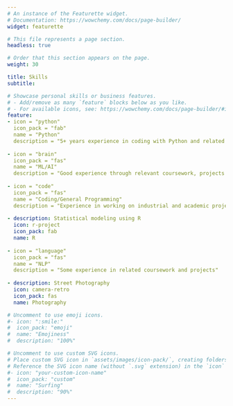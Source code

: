 ```yaml
---
# An instance of the Featurette widget.
# Documentation: https://wowchemy.com/docs/page-builder/
widget: featurette

# This file represents a page section.
headless: true

# Order that this section appears on the page.
weight: 30

title: Skills
subtitle:

# Showcase personal skills or business features.
# - Add/remove as many `feature` blocks below as you like.
# - For available icons, see: https://wowchemy.com/docs/page-builder/#icons
feature:
- icon = "python"
  icon_pack = "fab"
  name = "Python"
  description = "5+ years experience in coding with Python and related libraries"
  
- icon = "brain"
  icon_pack = "fas"
  name = "ML/AI"
  description = "Good experience through relevant coursework, projects and research work"
  
- icon = "code"
  icon_pack = "fas"
  name = "Coding/General Programming"
  description = "Experience in working on industrial and academic projects using C++ and Java"
  
- description: Statistical modeling using R
  icon: r-project
  icon_pack: fab
  name: R
  
- icon = "language"
  icon_pack = "fas"
  name = "NLP"
  description = "Some experience in related coursework and projects"
  
- description: Street Photography
  icon: camera-retro
  icon_pack: fas
  name: Photography

# Uncomment to use emoji icons.
#- icon: ":smile:"
#  icon_pack: "emoji"
#  name: "Emojiness"
#  description: "100%"  

# Uncomment to use custom SVG icons.
# Place custom SVG icon in `assets/images/icon-pack/`, creating folders if necessary.
# Reference the SVG icon name (without `.svg` extension) in the `icon` field.
#- icon: "your-custom-icon-name"
#  icon_pack: "custom"
#  name: "Surfing"
#  description: "90%"
---
```

